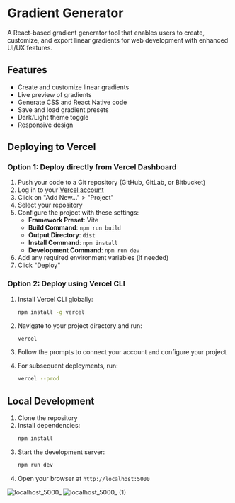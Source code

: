 # Gradient Generator

A React-based gradient generator tool that enables users to create, customize, and export linear gradients for web development with enhanced UI/UX features.

## Features

- Create and customize linear gradients
- Live preview of gradients
- Generate CSS and React Native code
- Save and load gradient presets
- Dark/Light theme toggle
- Responsive design

## Deploying to Vercel

### Option 1: Deploy directly from Vercel Dashboard

1. Push your code to a Git repository (GitHub, GitLab, or Bitbucket)
2. Log in to your [Vercel account](https://vercel.com/login)
3. Click on "Add New..." > "Project"
4. Select your repository
5. Configure the project with these settings:
   - **Framework Preset**: Vite
   - **Build Command**: `npm run build`
   - **Output Directory**: `dist`
   - **Install Command**: `npm install`
   - **Development Command**: `npm run dev`
6. Add any required environment variables (if needed)
7. Click "Deploy"

### Option 2: Deploy using Vercel CLI

1. Install Vercel CLI globally:
   ```bash
   npm install -g vercel
   ```

2. Navigate to your project directory and run:
   ```bash
   vercel
   ```

3. Follow the prompts to connect your account and configure your project

4. For subsequent deployments, run:
   ```bash
   vercel --prod
   ```

## Local Development

1. Clone the repository
2. Install dependencies:
   ```bash
   npm install
   ```
3. Start the development server:
   ```bash
   npm run dev
   ```
4. Open your browser at `http://localhost:5000`

![localhost_5000_](https://github.com/user-attachments/assets/2b1e7621-1b36-48ce-9c55-8ed8633f0c90)
![localhost_5000_ (1)](https://github.com/user-attachments/assets/91d665d5-e93c-4c4e-bd8e-220be26e2158)
